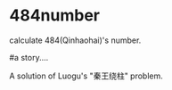 # 484number
calculate 484(Qinhaohai)'s number.

#a story....

A solution of Luogu's "秦王绕柱" problem.
